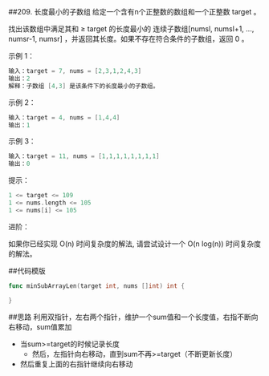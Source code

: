 ##209. 长度最小的子数组
给定一个含有n个正整数的数组和一个正整数 target 。

找出该数组中满足其和 ≥ target 的长度最小的 连续子数组[numsl, numsl+1, ..., numsr-1, numsr] ，并返回其长度。如果不存在符合条件的子数组，返回 0 。



示例 1：
```go
输入：target = 7, nums = [2,3,1,2,4,3]
输出：2
解释：子数组 [4,3] 是该条件下的长度最小的子数组。
```

示例 2：
```go
输入：target = 4, nums = [1,4,4]
输出：1
```

示例 3：
```go
输入：target = 11, nums = [1,1,1,1,1,1,1,1]
输出：0
```



提示：
```go
1 <= target <= 109
1 <= nums.length <= 105
1 <= nums[i] <= 105
```



进阶：

如果你已经实现 O(n) 时间复杂度的解法, 请尝试设计一个 O(n log(n)) 时间复杂度的解法。

##代码模版
```go
func minSubArrayLen(target int, nums []int) int {

}
```

##思路
利用双指针，左右两个指针，维护一个sum值和一个长度值，右指不断向右移动，sum值累加
- 当sum>=target的时候记录长度
  - 然后，左指针向右移动，直到sum不再>=target（不断更新长度）
- 然后重复上面的右指针继续向右移动


